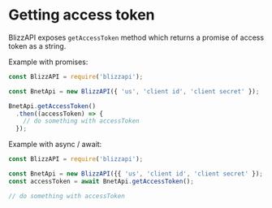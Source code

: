 # Getting access token

BlizzAPI exposes ``getAccessToken`` method which returns a promise of access token as a string.

Example with promises:

```js
const BlizzAPI = require('blizzapi');

const BnetApi = new BlizzAPI({ 'us', 'client id', 'client secret' });

BnetApi.getAccessToken()
  .then((accessToken) => {
    // do something with accessToken
  });
```

Example with async / await:


```js
const BlizzAPI = require('blizzapi');

const BnetApi = new BlizzAPI({{ 'us', 'client id', 'client secret' });
const accessToken = await BnetApi.getAccessToken();

// do something with accessToken
```
